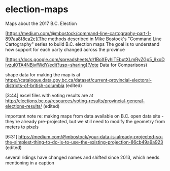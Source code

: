 # election-maps
Maps about the 2017 B.C. Election

[https://medium.com/@mbostock/command-line-cartography-part-1-897aa8f8ca2c](The methods described in Mike Bostock's "Command Line Cartography" series to build B.C. election maps
The goal is to understand how support for each party changed across the province

[https://docs.google.com/spreadsheets/d/1BoXEyhiTEbutXLmRyZGp5_9xoDivzuI0TA4NBjvfWdY/edit?usp=sharing](Vote Data for Comparisons)

shape data for making the map is at https://catalogue.data.gov.bc.ca/dataset/current-provincial-electoral-districts-of-british-columbia (edited)


[3:44] 
excel files with voting results are at http://elections.bc.ca/resources/voting-results/provincial-general-elections-results/ (edited)

important note re: making maps from data available on B.C. open data site - they're already pre-projected, but we still need to modify the geometry from meters to pixels


[6:31] 
https://medium.com/@mbostock/your-data-is-already-projected-so-the-simplest-thing-to-do-is-to-use-the-existing-projection-86cb49a9a923 (edited)

several ridings have changed names and shifted since 2013, which needs mentioning in a caption

